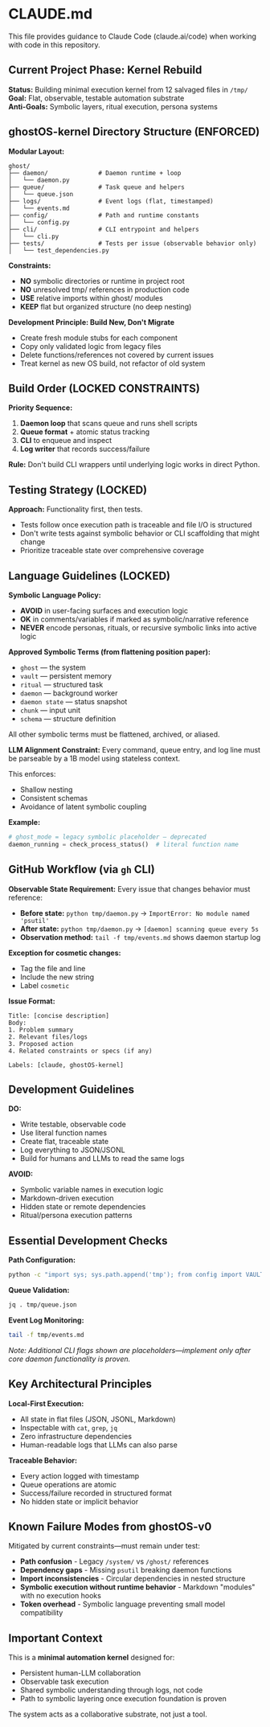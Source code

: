 # CLAUDE.md

This file provides guidance to Claude Code (claude.ai/code) when working with code in this repository.

## Current Project Phase: Kernel Rebuild

**Status:** Building minimal execution kernel from 12 salvaged files in `/tmp/`
**Goal:** Flat, observable, testable automation substrate  
**Anti-Goals:** Symbolic layers, ritual execution, persona systems

## ghostOS-kernel Directory Structure (ENFORCED)

**Modular Layout:**
```
ghost/
├── daemon/              # Daemon runtime + loop
│   └── daemon.py
├── queue/               # Task queue and helpers  
│   └── queue.json
├── logs/                # Event logs (flat, timestamped)
│   └── events.md
├── config/              # Path and runtime constants
│   └── config.py
├── cli/                 # CLI entrypoint and helpers
│   └── cli.py
├── tests/               # Tests per issue (observable behavior only)
│   └── test_dependencies.py
```

**Constraints:**
- **NO** symbolic directories or runtime in project root
- **NO** unresolved tmp/ references in production code  
- **USE** relative imports within ghost/ modules
- **KEEP** flat but organized structure (no deep nesting)

**Development Principle: Build New, Don't Migrate**
- Create fresh module stubs for each component
- Copy only validated logic from legacy files
- Delete functions/references not covered by current issues
- Treat kernel as new OS build, not refactor of old system

## Build Order (LOCKED CONSTRAINTS)

**Priority Sequence:**
1. **Daemon loop** that scans queue and runs shell scripts
2. **Queue format** + atomic status tracking  
3. **CLI** to enqueue and inspect
4. **Log writer** that records success/failure

**Rule:** Don't build CLI wrappers until underlying logic works in direct Python.

## Testing Strategy (LOCKED)

**Approach:** Functionality first, then tests.
- Tests follow once execution path is traceable and file I/O is structured
- Don't write tests against symbolic behavior or CLI scaffolding that might change
- Prioritize traceable state over comprehensive coverage

## Language Guidelines (LOCKED)

**Symbolic Language Policy:**
- **AVOID** in user-facing surfaces and execution logic
- **OK** in comments/variables if marked as symbolic/narrative reference
- **NEVER** encode personas, rituals, or recursive symbolic links into active logic

**Approved Symbolic Terms (from flattening position paper):**
- `ghost` — the system  
- `vault` — persistent memory  
- `ritual` — structured task  
- `daemon` — background worker  
- `daemon state` — status snapshot  
- `chunk` — input unit  
- `schema` — structure definition

All other symbolic terms must be flattened, archived, or aliased.

**LLM Alignment Constraint:**
Every command, queue entry, and log line must be parseable by a 1B model using stateless context.

This enforces:
- Shallow nesting
- Consistent schemas  
- Avoidance of latent symbolic coupling

**Example:**
```python
# ghost_mode = legacy symbolic placeholder — deprecated
daemon_running = check_process_status()  # literal function name
```

## GitHub Workflow (via `gh` CLI)

**Observable State Requirement:**
Every issue that changes behavior must reference:
- **Before state:** `python tmp/daemon.py` → `ImportError: No module named 'psutil'`
- **After state:** `python tmp/daemon.py` → `[daemon] scanning queue every 5s`  
- **Observation method:** `tail -f tmp/events.md` shows daemon startup log

**Exception for cosmetic changes:**
- Tag the file and line
- Include the new string
- Label `cosmetic`

**Issue Format:**
```
Title: [concise description]
Body:
1. Problem summary
2. Relevant files/logs  
3. Proposed action
4. Related constraints or specs (if any)

Labels: [claude, ghostOS-kernel]
```

## Development Guidelines

**DO:**
- Write testable, observable code
- Use literal function names  
- Create flat, traceable state
- Log everything to JSON/JSONL
- Build for humans and LLMs to read the same logs

**AVOID:**
- Symbolic variable names in execution logic
- Markdown-driven execution
- Hidden state or remote dependencies
- Ritual/persona execution patterns

## Essential Development Checks

**Path Configuration:**
```bash
python -c "import sys; sys.path.append('tmp'); from config import VAULT; print(VAULT)"
```

**Queue Validation:**
```bash
jq . tmp/queue.json
```

**Event Log Monitoring:**
```bash
tail -f tmp/events.md
```

*Note: Additional CLI flags shown are placeholders—implement only after core daemon functionality is proven.*

## Key Architectural Principles

**Local-First Execution:**
- All state in flat files (JSON, JSONL, Markdown)
- Inspectable with `cat`, `grep`, `jq`
- Zero infrastructure dependencies
- Human-readable logs that LLMs can also parse

**Traceable Behavior:**
- Every action logged with timestamp
- Queue operations are atomic
- Success/failure recorded in structured format
- No hidden state or implicit behavior

## Known Failure Modes from ghostOS-v0

Mitigated by current constraints—must remain under test:

- **Path confusion** - Legacy `/system/` vs `/ghost/` references
- **Dependency gaps** - Missing `psutil` breaking daemon functions
- **Import inconsistencies** - Circular dependencies in nested structure
- **Symbolic execution without runtime behavior** - Markdown "modules" with no execution hooks
- **Token overhead** - Symbolic language preventing small model compatibility

## Important Context

This is a **minimal automation kernel** designed for:
- Persistent human-LLM collaboration
- Observable task execution  
- Shared symbolic understanding through logs, not code
- Path to symbolic layering once execution foundation is proven

The system acts as a collaborative substrate, not just a tool.